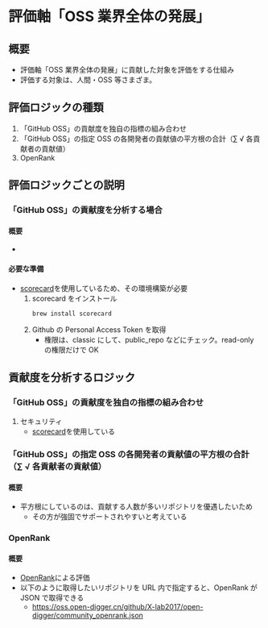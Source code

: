 # 評価軸「OSS 業界全体の発展」

## 概要

- 評価軸「OSS 業界全体の発展」に貢献した対象を評価をする仕組み
- 評価する対象は、人間・OSS 等さまざま。

## 評価ロジックの種類

1. 「GitHub OSS」の貢献度を独自の指標の組み合わせ
1. 「GitHub OSS」の指定 OSS の各開発者の貢献値の平方根の合計（∑ √ 各貢献者の貢献値）
1. OpenRank

## 評価ロジックごとの説明

### 「GitHub OSS」の貢献度を分析する場合

#### 概要

-

#### 必要な準備

- [scorecard](https://github.com/ossf/scorecard?tab=readme-ov-file 'scorecard github url')を使用しているため、その環境構築が必要
  1. scorecard をインストール
     ```shell
     brew install scorecard
     ```
  2. Github の Personal Access Token を取得
     - 権限は、classic にして、public_repo などにチェック。read-only の権限だけで OK

## 貢献度を分析するロジック

### 「GitHub OSS」の貢献度を独自の指標の組み合わせ

1. セキュリティ
   - [scorecard](https://github.com/ossf/scorecard?tab=readme-ov-file 'scorecard github url')を使用している

### 「GitHub OSS」の指定 OSS の各開発者の貢献値の平方根の合計（∑ √ 各貢献者の貢献値）

#### 概要

- 平方根にしているのは、貢献する人数が多いリポジトリを優遇したいため
  - その方が強固でサポートされやすいと考えている

### OpenRank

#### 概要

- [OpenRank](https://open-digger.cn/en/docs/user-docs/metrics/openrank)による評価
- 以下のように取得したいリポジトリを URL 内で指定すると、OpenRank が JSON で取得できる
  - https://oss.open-digger.cn/github/X-lab2017/open-digger/community_openrank.json
